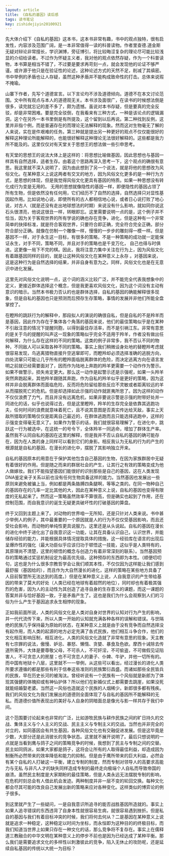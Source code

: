```yaml
---
layout: article
title: 《自私的基因》读后感
tags: 读书笔记
key: zishidejiyin20100921
---
```


先大体介绍下《自私的基因》这本书，这本书非常有趣，书中的观点独特，很有启发性，内容涉及范围广阔，是一本非常值得一读的科普读物。作者里查德.道金斯无疑对辩论非常擅长，学识渊博，旁征博引，将比较晦涩复杂的理论尽可能比较浅显的介绍给读者。<!--more-->不过作为怀疑主义者，我对他的观点依然存疑，作为一个科普读物，本书算是相当不错了，不过要是要求再苛刻一点，就会发现他的论证不够严谨。或许源于他只是在验证性的论述，这种论述方式的天然不足，削减了其缜密。书中举例的矛盾也让人存疑，虽然这种矛盾并不能构成致命性的打击。总体来说瑕不掩瑜。

山寨下作者，先写个道德宣言。以下言论均不涉及道德倾向。道德不在本文讨论范围。文中所有观点与本人的道德观无关。本书涉及面很广，在读书的时候想法倒是很多，读完就忘记的差不多了，颇为遗憾。虽说对本书存疑，但是要真的完全反驳，却是非常困难。要是完全驳倒，在我看来有三种方式，一种是该论点的逻辑漏洞，这个在另外一本书里倒是有所提及，这个留到以后再说。第二种找到反例，这里并非指个例，而是普遍存在的而理论无法解释的现象。然而这对生物毫无了解的人来说，实在是件艰难的任务。第三种就是提出另一种更好的观点不仅仅能很好的解释这种理论所能解释的，也能很好解释这种理论无法很好解释的。这些都是我力所不能及的。这里仅仅对有天堂关于思想王的想法做一些引申思考。      

有天堂的思想王的说法大体上是这样的：将思想比喻做基因，因此思想也与基因一样具有自然选择，适者生存。由着这个思路再深入思考一下，这个观点的确很有意思。我这里就不深入说明了，因为由此想到了另一个说法，就是将他的思想改为风俗文化。在某种意义上说这两者有交叉的地方，因为风俗文化更多的是一种行为方式，是思想的体现，但是我觉得风俗文化更具有基因的特质。如果一种思想没有转化成行为变是无用的。 无用的思想就像隐性的基因一样，即便隐性的基因占领了所有生物，但是依然没有任何用，它们经历不了自然的选择，自然选择只对显性基因起作用。比如说地心说，即使所有的古人都相信地心说，或者日心说打败了地心说，对古人（就是还没有走出地球想法的时期）来说没有什么影响，就如同你说这石头很漂亮，他说这很丑一样，转眼即忘。这里需要说明一点的是，这个例子并不恰当，因为关于客观世界的所有学说的确也存在竞争，进化，但是这种有一个非常简单的抉择标准，就是符合客观世界，只要符合即正确，完全符合完全正确，部分符合部分正确。就像在仿制一个雕像一样，慢慢的一步步的雕刻得一模一样。但是基因不一样，对于永生这一目标，有很多的策略，不是一种策略的成功就一定能保证永生，对手不同，策略不同，并且对手的策略也是千变万化， 自己也得与时俱进。这更像一局下不完的棋。因此，我将注意力集中关注在行为上，因为风俗文化有着跟基因同样的目的，就是让这种风俗文化在某种意义上永存 。对基因来说，这是这种行为是自然选择的结果，并非自身有意为之。同样，风俗文化也是在无意识中进化发展。     

这里先对风俗文化说明一点，这个词的涵义比较广泛，并不能完全代表我想象中的定义，更接近群体选择这个概念，但是我更喜欢风俗文化，因为这个词没有主动有意识的暗示。当然本书极力否认的也是群体选择，自私的基因的确能解释很多现象，但是自私的基因也只是预测而后预存生存策略，事情的发展并非他们所能全盘掌控了。       

在瞪羚的跳跃行为的解释中，那段拟人的演说的确很自私，但是自私的不是羚羊而是基因，因此作为存在于集体各个角落的基因来说，他们的最佳策略似乎是在某种不引敌注意的情况下提醒同胞，以得到最佳存活率，而不是引祸江东。非常有意思的是关于鸟的提醒的叫声这一现象的策略似乎完全不适用于羚羊，作者没有做出任何解释，为什么存在这样的不同的策略。这类的例子非常多，我不否认不同的物种，不同敌人可以采取各种不同的策略。事实上我们稍微设身处地的替瞪羚考虑就很容易发现，鸟逃离猎物直接升空逃窜即可，而瞪羚却必须选择准确的逃脱方向，四处流窜只可能让几乎所有的瞪羚面临脱离群体的危险，而决定逃离方向在语言发明之前就已经需要面对了，因而作为陆地上奔跑的羚羊更需要一个动作作为警示。如果不做警示，损失肯定更大。那么这一动作是起警示还是示强呢，如果一头羚羊突然奔跑起来，其他羚羊跟随其奔跑，作为自私的羚羊似乎是更好的策略，因为这样并非会脱离群体而面临危险，反而将危险留给那些反应不灵敏或者距离较远的羊从而摆脱死亡的危机。但是却选择如此示强的动作就匪夷所思了。因为这样的动作不仅仅浪费了力气，而且并没有远离危机，如果非要说示警是示强的附带好处并一同进化的话，似乎也说得过去，但是这里瞪羚，羚羊的生存完全是依靠其逃跑功夫，任何时间的浪费就意味着死亡，且不说其意图是否真实传达给天敌，事实上天敌所猎取的策略仅仅是距离自己最近的，在群体逃跑而且只能选择逃跑中，这样的示强变变得毫无意义了。如果作为警示的话，我们就很容易理解了，在进化中，跳跃这一行为被选中，在这统一的号令下，全体羚羊一同逃命，增加了群体生产率。虽然我不认同自私的基因在这里的解释，但是我并不否认自私的基因的确可能存在，因为在人类的身上同样可以看到它们的身影。相反我认为无私的行为的产生的根源就是自私的基因，在漫长的进化中，摆脱了其影响独立开来。      

自私的基因原本的用意在于保护其他包含自己基因的生物，在因为家族群居中无疑有着很好的作用。但是随之而来的群居社会的产生，让其行之有效的策略变成为他人做嫁妆。我们不能指望基因们能很好的识别那些是自己的基因，这在人类发现DNA鉴定亲子关系以前也没有任何生物具备这样的能力。当然基因也发展出一些原则来避免被骗上当，例如都是两条胳膊四条腿啊，等等之类的。在同一物种自己的基因存在的几率一定比其他的大，因此在某种意义上说，自私的基因也变得有限度的无私起来了。然而这一策略虽然效率不算很高，但是确实也起到了作用，还在控制范围，而自我意识的诞生无疑更具破坏性的打破基因的算盘。    

 终于又回到主题上来了。对动物的世界咱一无所知，还是只针对人类来说。书中甚少举例人的例子，其中最重要的一个原因就是人的行为不仅仅受基因影响，而且还受社会影响，而动物的单纯性更具说服力。这里还是从头说起。自私的基因在漫长的进化中终于进化出了自我意识这一功能，让其在具备认识自己，认识世界，并能储存经验的能力，并能根据具体情况提取具体的措施，这一经验库在语言的出现后呈爆炸性的强化（最大功臣似乎应该归功于顿悟这一技能，这似乎是人类特有的，其原理尚不清楚，这里的顿悟的概念与创造力有着非常深刻的联系）。当然基因预存的策略通过奖惩机制设定为最高优先级。这种预存的东西即为本性。（顺便叨叨句，这也是为什么很多宗教哲学会让我们顺其本性，不仅仅因为这样能让我们感到最舒服（基因给的），而且作为大自然漫长的进化，这样的策略在某些地方具备了人目前智慧所无法达到的高度。）但是在某种意义上说，人自我意识的产生带给基因的带来了莫大的好处（人类已经在地球有着超然的地位），同时却也有着极其强烈的危害，因为人的主动性为其创造了追寻自身的生存意义的课题，而这一课题的答案并非与恰好基因一致，于是矛盾产生了。这也是我们为什么会观察到人们的习俗为什么产生于基因追求永生相悖的现象。     

正如我前面所说，人类的风俗文化是人类对自身对世界的认知对行为产生的影响，并一代代流传下来，所以人类一开始的认知就充满各种各样的误解和错误。与世隔绝的民族几乎保持最为原始的状态，在某种意义上就是由于没有竞争而自然选择没有起作用，而人类的起源的地方必定充满了各式民族，他们相互斗争合作，他们的文化相互影响压制，相互进化。人类的风俗文化造就了非常有意思的现象。天主教有七宗罪的说法，傲慢、妒忌、暴怒、懒惰、贪婪、暴食及色欲。摩西十诫除去传道所需外，大体是要尊敬父母，不可杀人，不可奸淫，不可偷盗，不可做假见证陷害人，不可贪恋人的房屋；也不可贪恋人的妻子、仆婢、牛驴，并他一切所有的。而中国有地狱十八层，这里就不一一举例，从这些可以看出，经过漫长的进化人类所要求遵循的都是那些有利于信奉这些准则的民族繁衍昌盛。而诸如那些全民皆兵的民族，早在历史长河的被淘汰。曾经听说有一个民族有一个风俗就是新郎为了体现其强健的体魄抑或有神仙护体？所以他们在新婚仪式上都需要去跳崖，如果没死就能结婚娶老婆。当然这一风俗也造就这个民族的人烟稀少。新郎很多都有残疾。我们的风俗文化为我们发展出的道德则全面体现了与自私的基因所不能解释的无私。而道德价值所表现出的美好与人自身的阴暗面总是像光与影一样共存于我们中间。     

这个范围要讨论起来也非常的广泛，比如游牧民族与耕作民族之间的旷日持久的交战、集体主义与个人主义的交战、民主主义与专制主义的交战。当然也并非完全的对立的，如同基因会有共生基因，各种风俗文化也有交融促进发展。但是这毕竟是少数，大部分还是此消彼长的竞争状态。这里就不展开说明了。最后只想说明的一点就是当看到鹰与鸽子之间的策略竞争的时候，我想到了民主与专制之间的交替。民主如同鸽派，如果大家都是鸽子，这将会让所有的人取得最佳利益，却造成因为制衡所必然带来的效率降低和能力的抑制。但是由于鹰所带来的巨大利益，必然会有某个自私的人打破这一平衡，建立专制的制度，然而专制对领导人的高要求高能力与无私 与非凡人才的缺失同样造成专制的最终走向极端个人自私而导致帝国的崩溃。虽然民主制度是大家期盼的最佳策略，但是人类永远无法摆脱专制的影响，在危机时刻总会有人借此机会发迹。两种制度并非一层不变的轮回交换。每种文化都会尽其可能的改良自己发展出新的策略来应对各种变化。这样类似的博弈论的例子很多。     

到这里就产生了一些疑问，一是自我意识所追寻的能否战胜基因所造就的。事实上如果人追寻错误的东西违背了自身本性就很容易生病，就很容易遇到挫折。但是私自的基因与我们有着目标冲突的时候，我们将何去何从？二是基因在某种意义上说就是追求一种稳定，这种稳定以时间为坐标，而永恒即为这种目的的终极目标，而我们知道当世界上如果只存在一种文化的话，那么竞争将不复存在。事实上在儒释道三教融合的中华文明在某种意义上的停步不前也是因为已经达成了某种平衡。那么我们是需要追求文化的多样性以刺激彼此的竞争，陷入无休止的攻防呢，还是延续自私基因的传统以大统一为目标？